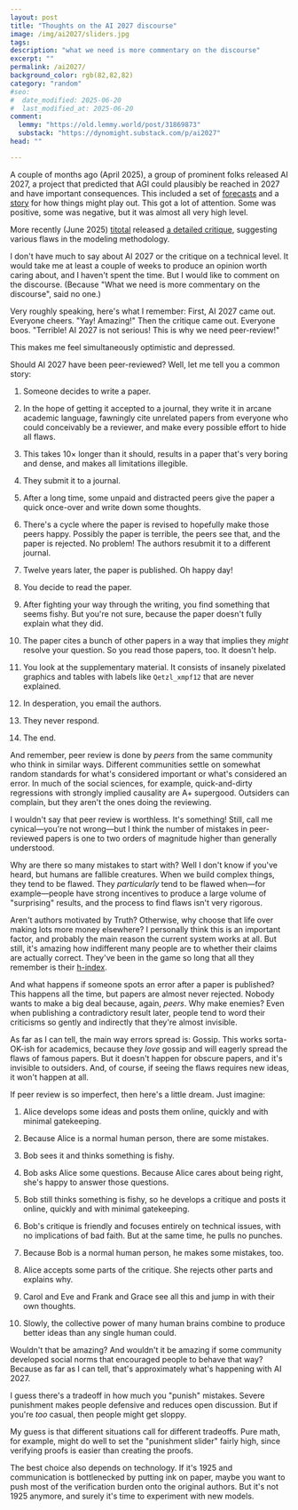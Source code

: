 ```yaml
---
layout: post
title: "Thoughts on the AI 2027 discourse"
image: /img/ai2027/sliders.jpg
tags: 
description: "what we need is more commentary on the discourse"
excerpt: ""
permalink: /ai2027/
background_color: rgb(82,82,82)
category: "random"
#seo:
#  date_modified: 2025-06-20
#  last_modified_at: 2025-06-20
comment:
  lemmy: "https://old.lemmy.world/post/31869873"
  substack: "https://dynomight.substack.com/p/ai2027"
head: ""

---
```


A couple of months ago (April 2025), a group of prominent folks released AI 2027, a project that predicted that AGI could plausibly be reached in 2027 and have important consequences. This included a set of [forecasts](https://ai-2027.com/research/) and a [story](https://ai-2027.com/) for how things might play out. This got a lot of attention. Some was positive, some was negative, but it was almost all very high level.

More recently (June 2025) [titotal](https://titotal.substack.com/) released [a detailed critique](https://titotal.substack.com/p/a-deep-critique-of-ai-2027s-bad-timeline), suggesting various flaws in the modeling methodology.

I don't have much to say about AI 2027 or the critique on a technical level. It would take me at least a couple of weeks to produce an opinion worth caring about, and I haven't spent the time. But I would like to comment on the discourse. (Because "What we need is more commentary on the discourse", said no one.)

Very roughly speaking, here's what I remember: First, AI 2027 came out. Everyone cheers. "Yay! Amazing!" Then the critique came out. Everyone boos. "Terrible! AI 2027 is not serious! This is why we need peer-review!"

This makes me feel simultaneously optimistic and depressed.

Should AI 2027 have been peer-reviewed? Well, let me tell you a common story:

1. Someone decides to write a paper.

2. In the hope of getting it accepted to a journal, they write it in arcane academic language, fawningly cite unrelated papers from everyone who could conceivably be a reviewer, and make every possible effort to hide all flaws.

3. This takes 10× longer than it should, results in a paper that's very boring and dense, and makes all limitations illegible.

4. They submit it to a journal.

5. After a long time, some unpaid and distracted peers give the paper a quick once-over and write down some thoughts.

6. There's a cycle where the paper is revised to hopefully make those peers happy. Possibly the paper is terrible, the peers see that, and the paper is rejected. No problem! The authors resubmit it to a different journal.

7. Twelve years later, the paper is published. Oh happy day!

8. You decide to read the paper.

9. After fighting your way through the writing, you find something that seems fishy. But you're not sure, because the paper doesn't fully explain what they did.

10. The paper cites a bunch of other papers in a way that implies they *might* resolve your question. So you read those papers, too. It doesn't help.

11. You look at the supplementary material. It consists of insanely pixelated graphics and tables with labels like `Qetzl_xmpf12` that are never explained.

12. In desperation, you email the authors.

13. They never respond.

14. The end.

And remember, peer review is done by *peers* from the same community who think in similar ways. Different communities settle on somewhat random standards for what's considered important or what's considered an error. In much of the social sciences, for example, quick-and-dirty regressions with strongly implied causality are A+ supergood. Outsiders can complain, but they aren't the ones doing the reviewing.

I wouldn't say that peer review is worthless. It's something! Still, call me cynical—you're not wrong—but I think the number of mistakes in peer-reviewed papers is one to two orders of magnitude higher than generally understood.

Why are there so many mistakes to start with? Well I don't know if you've heard, but humans are fallible creatures. When we build complex things, they tend to be flawed. They *particularly* tend to be flawed when—for example—people have strong incentives to produce a large volume of "surprising" results, and the process to find flaws isn't very rigorous.

Aren't authors motivated by Truth? Otherwise, why choose that life over making lots more money elsewhere? I personally think this is an important factor, and probably the main reason the current system works at all. But still, it's amazing how indifferent many people are to whether their claims are actually correct. They've been in the game so long that all they remember is their [h-index](https://en.wikipedia.org/wiki/H-index).

And what happens if someone spots an error after a paper is published? This happens all the time, but papers are almost never rejected. Nobody wants to make a big deal because, again, *peers*. Why make enemies? Even when publishing a contradictory result later, people tend to word their criticisms so gently and indirectly that they're almost invisible.

As far as I can tell, the main way errors spread is: Gossip. This works sorta-OK-ish for academics, because they *love* gossip and will eagerly spread the flaws of famous papers. But it doesn't happen for obscure papers, and it's invisible to outsiders. And, of course, if seeing the flaws requires new ideas, it won't happen at all.

If peer review is so imperfect, then here's a little dream. Just imagine:

1. Alice develops some ideas and posts them online, quickly and with minimal gatekeeping.

2. Because Alice is a normal human person, there are some mistakes.

3. Bob sees it and thinks something is fishy.

4. Bob asks Alice some questions. Because Alice cares about being right, she's happy to answer those questions.

5. Bob still thinks something is fishy, so he develops a critique and posts it online, quickly and with minimal gatekeeping.

6. Bob's critique is friendly and focuses entirely on technical issues, with no implications of bad faith. But at the same time, he pulls no punches.

7. Because Bob is a normal human person, he makes some mistakes, too.

8. Alice accepts some parts of the critique. She rejects other parts and explains why.

9. Carol and Eve and Frank and Grace see all this and jump in with their own thoughts.

10. Slowly, the collective power of many human brains combine to produce better ideas than any single human could.

Wouldn't that be amazing? And wouldn't it be amazing if some community developed social norms that encouraged people to behave that way? Because as far as I can tell, that's approximately what's happening with AI 2027.

I guess there's a tradeoff in how much you "punish" mistakes. Severe punishment makes people defensive and reduces open discussion. But if you're *too* casual, then people might get sloppy.

My guess is that different situations call for different tradeoffs. Pure math, for example, might do well to set the "punishment slider" fairly high, since verifying proofs is easier than creating the proofs.

The best choice also depends on technology. If it's 1925 and communication is bottlenecked by putting ink on paper, maybe you want to push most of the verification burden onto the original authors. But it's not 1925 anymore, and surely it's time to experiment with new models.